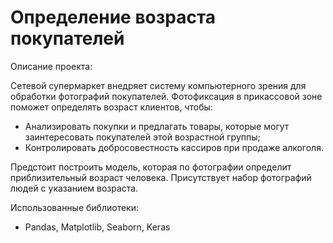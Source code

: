 # Определение возраста покупателей

Описание проекта:

  Сетевой супермаркет внедряет систему компьютерного зрения для обработки фотографий покупателей. Фотофиксация в прикассовой зоне поможет определять возраст клиентов, чтобы:
  - Анализировать покупки и предлагать товары, которые могут заинтересовать покупателей этой возрастной группы;
  - Контролировать добросовестность кассиров при продаже алкоголя.

  Предстоит построить модель, которая по фотографии определит приблизительный возраст человека. Присутствует набор фотографий людей с указанием возраста.

Использованные библиотеки: 
  - Pandas, Matplotlib, Seaborn, Keras
